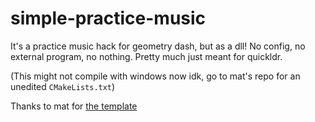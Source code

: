 # simple-practice-music

It's a practice music hack for geometry dash, but as a dll! No config, no external program, no nothing. Pretty much just meant for quickldr.

(This might not compile with windows now idk, go to mat's repo for an unedited `CMakeLists.txt`)

Thanks to mat for [the template](https://github.com/matcool/gd-mod-example)
